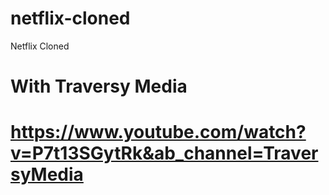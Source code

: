 # netflix-cloned
Netflix Cloned
# With Traversy Media 
# https://www.youtube.com/watch?v=P7t13SGytRk&ab_channel=TraversyMedia
